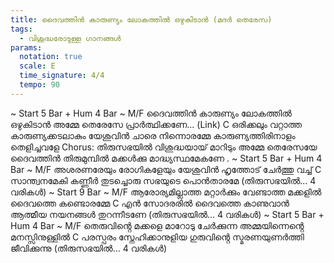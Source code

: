 ```yaml
---
title: ദൈവത്തിൻ കാരുണ്യം ലോകത്തിൽ ഒഴുകിടാൻ (മദർ തെരേസ)
tags:
  - വിശുദ്ധരോടുള്ള ഗാനങ്ങൾ
params:
  notation: true
  scale: E
  time_signature: 4/4
  tempo: 90
---
```

~ Start 5 Bar + Hum 4 Bar ~
M/F
ദൈവത്തിൻ കാരുണ്യം ലോകത്തിൽ ഒഴുകിടാൻ
അമ്മേ തെരേസേ പ്രാർത്ഥിക്കണേ...
(Link)
C
ഒരിക്കലും വറ്റാത്ത കാരുണ്യക്കടലാകും
യേശുവിൻ ചാരെ നിന്നൊരമ്മേ
കാരുണ്യത്തിരിനാളം തെളിച്ചവളേ
Chorus:
തിരുസഭയിൽ വിശുദ്ധയായ്
മാറിടും അമ്മേ തെരേസയേ
ദൈവത്തിൻ തിരുമുമ്പിൽ
മക്കൾക്കു മാദ്ധ്യസ്ഥമേകണേ
.
~ Start 5 Bar + Hum 4 Bar ~
M/F
അശരണരേയും രോഗികളേയും
യേശുവിൻ ഹൃത്തോട് ചേർത്തു വച്ച്
C
സാന്ത്വനമേകി കണ്ണീർ തുടച്ചൊരു
സഭയുടെ പൊൻതാരമേ
(തിരുസഭയിൽ... 4 വരികൾ)
~ Start 9 Bar ~
M/F
ആരോര്യമില്ലാത്ത മറ്റാർക്കും വേണ്ടാത്ത
മക്കളിൽ ദൈവത്തെ കണ്ടൊരമ്മേ
C
എൻ സോദരരിൽ ദൈവത്തെ കാണുവാൻ
ആത്മീയ നയനങ്ങൾ തുറന്നീടണേ
(തിരുസഭയിൽ... 4 വരികൾ)
~ Start 5 Bar + Hum 4 Bar ~
M/F
തെരുവിൻ്റെ മക്കളെ മാറോടു ചേർക്കുന്ന
അമ്മയിന്നെൻ്റെ മനസ്സിനുള്ളിൽ
C
പരസ്പരം സ്നേഹിക്കാനുളിയ ഗുരുവിൻ്റെ
സ്മരണയുണർത്തി ജീവിക്കുന്നു
(തിരുസഭയിൽ... 4 വരികൾ)
